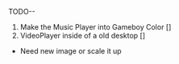 TODO--

1. Make the Music Player into Gameboy Color []
2. VideoPlayer inside of a old desktop []
 - Need new image or scale it up